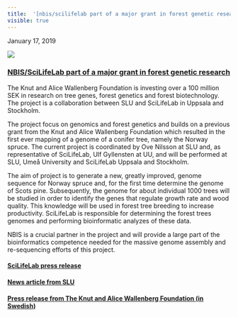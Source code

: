```yaml
---
title:  '[nbis/scilifelab part of a major grant in forest genetic research ](<> "permalink for nbis/scilifelab part of a major grant in forest genetic research ")'
visible: true
---
```

    

January 17, 2019

[![](/assets/img/logos/icon-share-twitter.png)](<https://twitter.com/share?url=https://nbis.se/news/2019/01/17/forestgeneticsKAW/> "Tweet it!")

###  [NBIS/SciLifeLab part of a major grant in forest genetic research ](<> "Permalink for NBIS/SciLifeLab part of a major grant in forest genetic research ")

The Knut and Alice Wallenberg Foundation is investing over a 100 million SEK in research on tree genes, forest genetics and forest biotechnology. The project is a collaboration between SLU and SciLifeLab in Uppsala and Stockholm.

The project focus on genomics and forest genetics and builds on a previous grant from the Knut and Alice Wallenberg Foundation which resulted in the first ever mapping of a genome of a conifer tree, namely the Norway spruce. The current project is coordinated by Ove Nilsson at SLU and, as representative of SciLifeLab, Ulf Gyllensten at UU, and will be performed at SLU, Umeå University and SciLifeLab Uppsala and Stockholm.

The aim of project is to generate a new, greatly improved, genome sequence for Norway spruce and, for the first time determine the genome of Scots pine. Subsequently, the genome for about individual 1000 trees will be studied in order to identify the genes that regulate growth rate and wood quality. This knowledge will be used in forest tree breeding to increase productivity. SciLifeLab is responsible for determining the forest trees genomes and performing bioinformatic analyzes of these data.

NBIS is a crucial partner in the project and will provide a large part of the bioinformatics competence needed for the massive genome assembly and re-sequencing efforts of this project.

#### [SciLifeLab press release](<https://www.scilifelab.se/news/scilifelab-forest-genetic-research/?utm_campaign=nyhetsbrev&utm_medium=email&utm_source=apsis>)

#### [News article from SLU](<https://www.slu.se/en/ew-news/2019/1/slu-receives-major-grants-for-forest-research/>)

#### [Press release from The Knut and Alice Wallenberg Foundation (in Swedish)](<https://kaw.wallenberg.org/press/knut-och-alice-wallenbergs-stiftelse-satsar-280-miljoner-kronor-pa-skogsforskning>)
